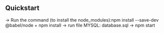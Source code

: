 ## Quickstart
-> Run the command (to install the node_modules):npm install --save-dev @babel/node + npm install
-> run file MYSQL: database.sql
-> npm start
